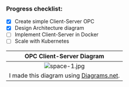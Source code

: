 ### Progress checklist:


- [x] Create simple Client-Server OPC
- [x] Design Architecture diagram
- [ ] Implement Client-Server in Docker
- [ ] Scale with Kubernetes

| OPC Client-Server Diagram |
|:--:|
|![space-1.jpg](https://user-images.githubusercontent.com/100642061/230542834-6edc9795-ded5-4e31-8161-138feabf0979.png)|
|I made this diagram using [Diagrams.net](https://app.diagrams.net/).|
